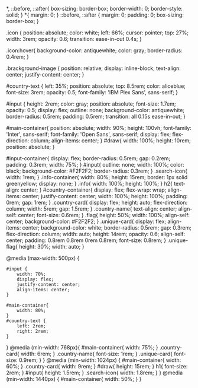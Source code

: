 *,
::before,
::after{
    box-sizing: border-box;
    border-width: 0;
    border-style: solid;
}
*{
    margin: 0;
}
::before, ::after {
    margin: 0;
    padding: 0;
    box-sizing: border-box;
}


.icon {
    position: absolute;
    color: white;
    left: 66%;
    cursor: pointer;
    top: 27%;
    width: 3rem;
    opacity: 0.6;
    transition: ease-in-out 0.4s;
}

.icon:hover{
    background-color: antiquewhite;
    color: gray;
    border-radius: 0.4rem;
} 

.brackground-image {
    position: relative;
    display: inline-block;
    text-align: center;
    justify-content: center;
}

#country-text {
    left: 35%;
    position: absolute;
    top: 8.5rem;
    color: aliceblue;
    font-size: 3rem;
    opacity: 0.5;
    font-family: 'IBM Plex Sans', sans-serif;
}

#input {
    height: 2rem;
    color: gray;
    position: absolute;
    font-size: 1.7em;
    opacity: 0.5;
    display: flex;
    outline: none;
    background-color: antiquewhite;
    border-radius: 0.5rem;
    padding: 0.5rem;
    transition: all 0.15s ease-in-out;
}

#main-container{
    position: absolute;
    width: 90%;
    height: 100vh;
    font-family: 'Inter', sans-serif;
    font-family: 'Open Sans', sans-serif;
    display: flex;
    flex-direction: column;
    align-items: center;
}
#draw{
    width: 100%;
    height: 10rem;
    position: absolute;
}


#input-container{
    display: flex;
    border-radius: 0.5rem;
    gap: 0.2rem;
    padding: 0.3rem;
    width: 75%;
}
#input{
    outline: none;
    width: 100%;
    color: black;
    background-color: #F2F2F2;
    border-radius: 0.3rem;
}
.search-icon{
    width: 1rem;
}
.info-container{
    width: 80%;
    height: 15rem;
    border: 1px solid greenyellow;
    display: none;
}
.info{
    width: 100%;
    height: 100%;
}
h2{
    text-align: center;
}
#country-container{
    display: flex;
    flex-wrap: wrap;
    align-items: center;
    justify-content: center;
    width: 100%;
    height: 100%;
    padding: 0rem;
    gap: 1rem;
}
.country-card{
    display: flex;
    height: auto;
    flex-direction: column;
    width: 5rem;
    gap: 1.5rem;
}
.country-name{
    text-align: center;
    align-self: center;
    font-size: 0.6rem;
}
.flag{
    height: 50%;
    width: 100%;
    align-self: center;
    background-color: #F2F2F2;
}
.unique-card{
    display: flex;
    align-items: center;
    background-color: white;
    border-radius: 0.5rem;
    gap: 0.3rem;
    flex-direction: column;
    width: auto;
    height: 14rem;
    opacity: 0.6;
    align-self: center;
    padding: 0.8rem 0.8rem 0rem 0.8rem;
    font-size: 0.8rem;
}
.unique-flag{
    height: 30%;
    width: auto;
}

@media (max-width: 500px) {
    
    #input {
        width: 70%;
        display: flex;
        justify-content: center;
        align-items: center;
    }

    #main-container{
        width: 80%;
    }
    #country-text {
        left: 2rem;
        right: 2rem;
    }
}
@media (min-width: 768px){
    #main-container{
        width: 75%;
    }
    .country-card{
        width: 6rem;
    }
    .country-name{
        font-size: 1rem;
    }
    .unique-card{
        font-size: 0.9rem;
    }
}
@media (min-width: 1024px) {
    #main-container{
        width: 60%;
    }
    .country-card{
        width: 9rem;
    }
    #draw{
        height: 15rem;
    }
    h1{
        font-size: 2rem;
    }
    #input{
        height: 1.5rem;
    }
    .search-icon{
        width: 1.8rem;
    }
}
@media (min-width: 1440px) {
    #main-container{
        width: 50%;
    }
}